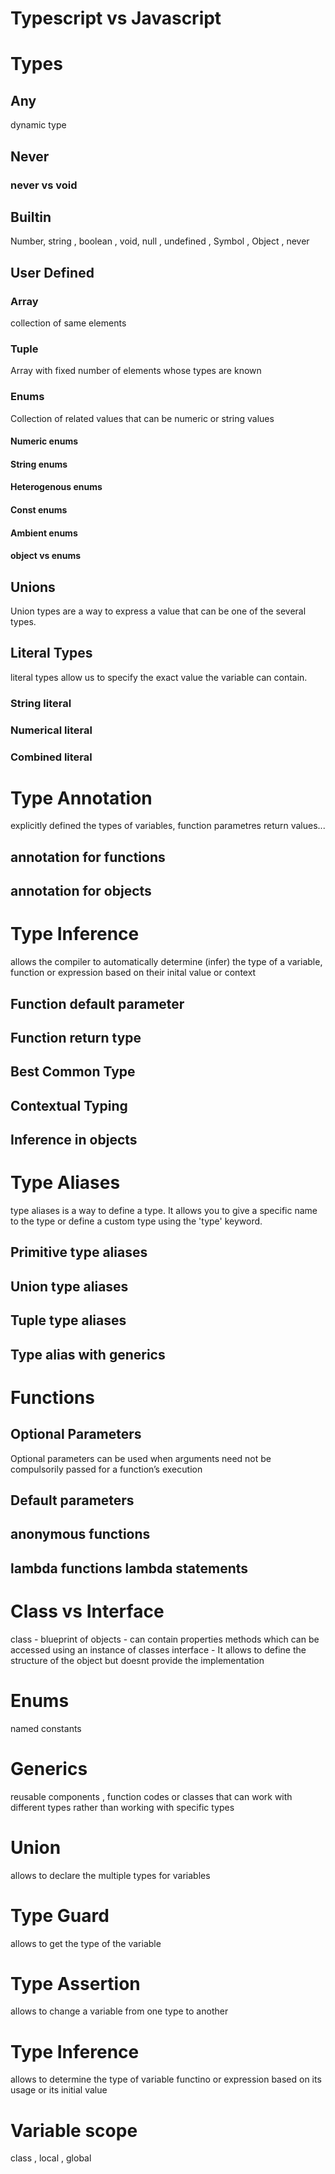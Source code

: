 # Typescript vs Javascript
# Types 
## Any 
dynamic type
## Never 
### never vs void 
## Builtin 
Number, string , boolean , void, null , undefined , Symbol , Object , never 
## User Defined 
### Array 
collection of same elements 
### Tuple 
Array with fixed number of elements whose types are known
### Enums 
Collection of related values that can be numeric or string values
#### Numeric enums 
#### String enums 
#### Heterogenous enums 
#### Const enums 
#### Ambient enums 
#### object vs enums
## Unions 
Union types are a  way to express a value that can be one of the several types.
## Literal Types 
literal types allow us to specify the exact value the variable can contain.
### String literal 
### Numerical literal 
### Combined literal 

# Type Annotation 
explicitly defined the types of variables, function parametres return values...
## annotation for functions 
## annotation for objects 

# Type Inference 
allows the compiler to automatically determine (infer) the type of a variable, function or expression based on their inital value or context 
## Function default parameter 
## Function return type 
## Best Common Type 
## Contextual Typing 
## Inference in objects 

# Type Aliases 
 type aliases is a way to define a type. It allows you to give a specific name to the type or define a custom type using the 'type' keyword.
## Primitive type aliases 
## Union type aliases 
## Tuple type aliases 
## Type alias with generics 

# Functions 
## Optional Parameters 
Optional parameters can be used when arguments need not be compulsorily passed for a function’s execution
## Default parameters 
## anonymous functions 
## lambda functions lambda statements 


# Class vs Interface 
class - blueprint of objects - can contain properties methods which can be accessed using an instance of classes 
interface - It allows to define the structure of the object but doesnt provide the implementation
# Enums 
named constants 
# Generics 
reusable components , function codes or classes that can work with different types rather than working with specific types 
# Union 
allows to declare the multiple types for variables 
# Type Guard 
allows to get the type of the variable 
# Type Assertion 
allows to change a variable from one type to another
# Type Inference 
allows to determine the type of variable functino or expression based on its usage or its initial value
# Variable scope 
class , local , global 



